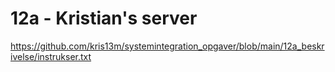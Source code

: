 # 12a - Kristian's server

https://github.com/kris13m/systemintegration_opgaver/blob/main/12a_beskrivelse/instrukser.txt